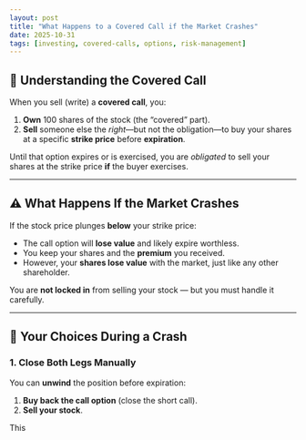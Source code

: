 ```yaml
---
layout: post
title: "What Happens to a Covered Call if the Market Crashes"
date: 2025-10-31
tags: [investing, covered-calls, options, risk-management]
---
```


## 🧠 Understanding the Covered Call

When you sell (write) a **covered call**, you:

1. **Own** 100 shares of the stock (the “covered” part).
2. **Sell** someone else the *right*—but not the obligation—to buy your shares at a specific **strike price** before **expiration**.

Until that option expires or is exercised, you are *obligated* to sell your shares at the strike price **if** the buyer exercises.

---

## ⚠️ What Happens If the Market Crashes

If the stock price plunges **below** your strike price:

- The call option will **lose value** and likely expire worthless.  
- You keep your shares and the **premium** you received.  
- However, your **shares lose value** with the market, just like any other shareholder.

You are **not locked in** from selling your stock — but you must handle it carefully.

---

## 🧾 Your Choices During a Crash

### **1. Close Both Legs Manually**

You can **unwind** the position before expiration:

1. **Buy back the call option** (close the short call).
2. **Sell your stock**.

This
